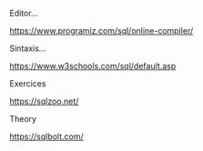 
Editor...

https://www.programiz.com/sql/online-compiler/

Sintaxis...

https://www.w3schools.com/sql/default.asp


Exercices

https://sqlzoo.net/

Theory

https://sqlbolt.com/
